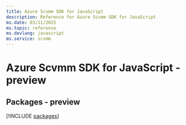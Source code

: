 ```yaml
---
title: Azure Scvmm SDK for JavaScript
description: Reference for Azure Scvmm SDK for JavaScript
ms.date: 03/11/2025
ms.topic: reference
ms.devlang: javascript
ms.service: scvmm
---
```

# Azure Scvmm SDK for JavaScript - preview
## Packages - preview
[!INCLUDE [packages](scvmm-index.md)]